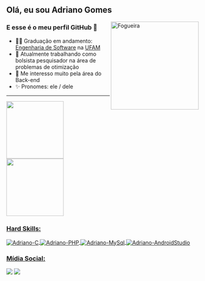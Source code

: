 ## Olá, eu sou Adriano Gomes 

<img align="right" alt="Fogueira" width="230"  src="http://38.media.tumblr.com/b789f3bc3d8e27e26f15bd7b67975698/tumblr_n2a1roMOgV1qa6q9uo1_500.gif">

### E esse é o meu perfil GitHub 👋

 <div>
  
  - 👨‍🎓 Graduação em andamento: [Engenharia de Software](https://icet.ufam.edu.br/ensino/graduacao/engenharia-de-software/) na [UFAM](https://ufam.edu.br/)
  - 🔭 Atualmente trabalhando como bolsista pesquisador na área de problemas de otimização
  - 🌱 Me interesso muito pela área do Back-end
  - ✨ Pronomes: ele / dele
 
</div>

</div>

<hr>

<div>
  <a href="https://github.com/GomesAdriano">
  <img height="150em" src="https://github-readme-stats.vercel.app/api?username=GomesAdriano&count_private=true&show_icons=true&theme=dracula"/>
  <img height="150em" src="https://github-readme-stats.vercel.app/api/top-langs/?username=GomesAdriano&langs_count=8&layout=compact&count_private=true&show_icons=true&theme=dracula"/>
</div> 
  
### Hard Skills:

<div style="display: inline_block">
  
  <img align="center" alt="Adriano-C" src="https://img.shields.io/badge/C-00599C?style=for-the-badge&logo=c&logoColor=white">
  <img align="center" alt="Adriano-PHP" src="https://img.shields.io/badge/PHP-777BB4?style=for-the-badge&logo=php&logoColor=white">
  <img align="center" alt="Adriano-MySql" src="https://img.shields.io/badge/MySQL-005C84?style=for-the-badge&logo=mysql&logoColor=white">
  <img align="center" alt="Adriano-AndroidStudio" src="https://img.shields.io/badge/Android_Studio-3DDC84?style=for-the-badge&logo=android-studio&logoColor=white">
  
</div>

### Mídia Social:

<div>
  <a href = "mailto:adrianosan23@gmail.com"><img src="https://img.shields.io/badge/Gmail-D14836?style=for-the-badge&logo=gmail&logoColor=white" target="_blank"></a>
  <a href="https://www.linkedin.com/in/adriano-gomes-9b1779186/" target="_blank"><img src="https://img.shields.io/badge/LinkedIn-0077B5?style=for-the-badge&logo=linkedin&logoColor=white" target="_blank"></a>  
</div>
  
  
  
 
